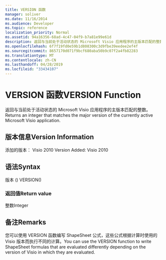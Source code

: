 ```yaml
---
title: VERSION 函数
manager: soliver
ms.date: 11/16/2014
ms.audience: Developer
ms.topic: reference
localization_priority: Normal
ms.assetid: 94a16356-68ad-4c47-04f9-b7a81e99e61d
description: 返回与当前处于活动状态的 Microsoft Visio 应用程序的主版本匹配的整数。
ms.openlocfilehash: 6f7f19fd0e59b1d808300c3d9fbe39eedee2ef4f
ms.sourcegitcommit: 8657170d071f9bcf680aba50b9c07f2a4fb82283
ms.translationtype: MT
ms.contentlocale: zh-CN
ms.lasthandoff: 04/28/2019
ms.locfileid: "33434107"
---
```

# <a name="version-function"></a><span data-ttu-id="ec5d9-103">VERSION 函数</span><span class="sxs-lookup"><span data-stu-id="ec5d9-103">VERSION Function</span></span>

<span data-ttu-id="ec5d9-104">返回与当前处于活动状态的 Microsoft Visio 应用程序的主版本匹配的整数。</span><span class="sxs-lookup"><span data-stu-id="ec5d9-104">Returns an integer that matches the major version of the currently active Microsoft Visio application.</span></span>
  
## <a name="version-information"></a><span data-ttu-id="ec5d9-105">版本信息</span><span class="sxs-lookup"><span data-stu-id="ec5d9-105">Version Information</span></span>

<span data-ttu-id="ec5d9-106">添加的版本： Visio 2010
</span><span class="sxs-lookup"><span data-stu-id="ec5d9-106">Version Added: Visio 2010</span></span> 
  
## <a name="syntax"></a><span data-ttu-id="ec5d9-107">语法</span><span class="sxs-lookup"><span data-stu-id="ec5d9-107">Syntax</span></span>

<span data-ttu-id="ec5d9-108">版本 () </span><span class="sxs-lookup"><span data-stu-id="ec5d9-108">VERSION()</span></span>
  
### <a name="return-value"></a><span data-ttu-id="ec5d9-109">返回值</span><span class="sxs-lookup"><span data-stu-id="ec5d9-109">Return value</span></span>

<span data-ttu-id="ec5d9-110">整数</span><span class="sxs-lookup"><span data-stu-id="ec5d9-110">Integer</span></span>
  
## <a name="remarks"></a><span data-ttu-id="ec5d9-111">备注</span><span class="sxs-lookup"><span data-stu-id="ec5d9-111">Remarks</span></span>

<span data-ttu-id="ec5d9-112">您可以使用 VERSION 函数编写 ShapeSheet 公式，这些公式根据计算时使用的 Visio 版本而执行不同的计算。</span><span class="sxs-lookup"><span data-stu-id="ec5d9-112">You can use the VERSION function to write ShapeSheet formulas that are evaluated differently depending on the version of Visio in which they are evaluated.</span></span>
  

